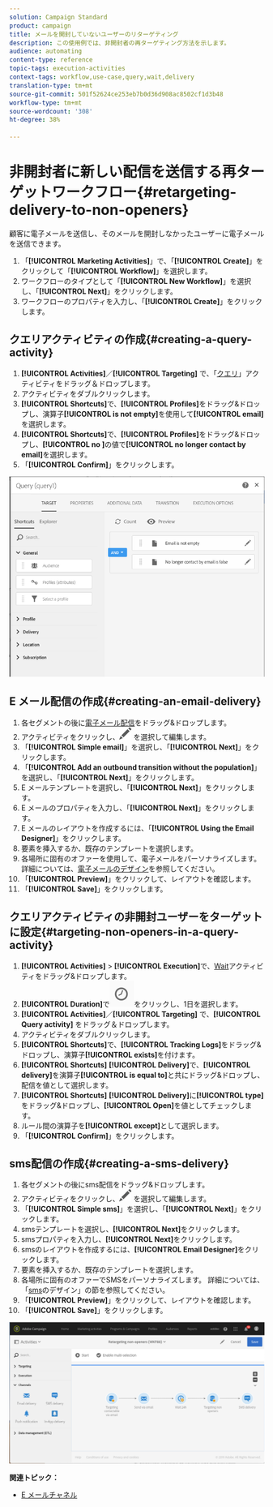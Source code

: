 ```yaml
---
solution: Campaign Standard
product: campaign
title: メールを開封していないユーザーのリターゲティング
description: この使用例では、非開封者の再ターゲティング方法を示します。
audience: automating
content-type: reference
topic-tags: execution-activities
context-tags: workflow,use-case,query,wait,delivery
translation-type: tm+mt
source-git-commit: 501f52624ce253eb7b0d36d908ac8502cf1d3b48
workflow-type: tm+mt
source-wordcount: '308'
ht-degree: 38%

---
```



# 非開封者に新しい配信を送信する再ターゲットワークフロー{#retargeting-delivery-to-non-openers}

顧客に電子メールを送信し、そのメールを開封しなかったユーザーに電子メールを送信できます。

1. 「**[!UICONTROL Marketing Activities]**」で、「**[!UICONTROL Create]**」をクリックして「**[!UICONTROL Workflow]**」を選択します。
1. ワークフローのタイプとして「**[!UICONTROL New Workflow]**」を選択し、「**[!UICONTROL Next]**」をクリックします。
1. ワークフローのプロパティを入力し、「**[!UICONTROL Create]**」をクリックします。

## クエリアクティビティの作成{#creating-a-query-activity}

1. **[!UICONTROL Activities]**／**[!UICONTROL Targeting]** で、「[クエリ](../../automating/using/query.md)」アクティビティをドラッグ＆ドロップします。
1. アクティビティをダブルクリックします。
1. **[!UICONTROL Shortcuts]**&#x200B;で、**[!UICONTROL Profiles]**&#x200B;をドラッグ&amp;ドロップし、演算子&#x200B;**[!UICONTROL is not empty]**&#x200B;を使用して&#x200B;**[!UICONTROL email]**&#x200B;を選択します。
1. **[!UICONTROL Shortcuts]**&#x200B;で、**[!UICONTROL Profiles]**&#x200B;をドラッグ&amp;ドロップし、**[!UICONTROL no ]**&#x200B;の値で&#x200B;**[!UICONTROL no longer contact by email]**&#x200B;を選択します。
1. 「**[!UICONTROL Confirm]**」をクリックします。

![](assets/wf-complement-query.png)

## E メール配信の作成{#creating-an-email-delivery}

1. 各セグメントの後に[電子メール配信](../../automating/using/email-delivery.md)をドラッグ&amp;ドロップします。
1. アクティビティをクリックし、![](assets/edit_darkgrey-24px.png) を選択して編集します。
1. 「**[!UICONTROL Simple email]**」を選択し、「**[!UICONTROL Next]**」をクリックします。
1. 「**[!UICONTROL Add an outbound transition without the population]**」を選択し、「**[!UICONTROL Next]**」をクリックします。
1. E メールテンプレートを選択し、「**[!UICONTROL Next]**」をクリックします。
1. E メールのプロパティを入力し、「**[!UICONTROL Next]**」をクリックします。
1. E メールのレイアウトを作成するには、「**[!UICONTROL Using the Email Designer]**」をクリックします。
1. 要素を挿入するか、既存のテンプレートを選択します。
1. 各場所に固有のオファーを使用して、電子メールをパーソナライズします。詳細については、[電子メールのデザイン](../../designing/using/designing-from-scratch.md#designing-an-email-content-from-scratch)を参照してください。
1. 「**[!UICONTROL Preview]**」をクリックして、レイアウトを確認します。
1. 「**[!UICONTROL Save]**」をクリックします。

## クエリアクティビティの非開封ユーザーをターゲットに設定{#targeting-non-openers-in-a-query-activity}

1. **[!UICONTROL Activities]** > **[!UICONTROL Execution]**&#x200B;で、[Wait](../../automating/using/wait.md)アクティビティをドラッグ&amp;ドロップします。
1. **[!UICONTROL Duration]**&#x200B;で![](assets/duration-icon.png)をクリックし、1日を選択します。
1. **[!UICONTROL Activities]**／**[!UICONTROL Targeting]** で、**[!UICONTROL Query activity]** をドラッグ＆ドロップします。
1. アクティビティをダブルクリックします。
1. **[!UICONTROL Shortcuts]**&#x200B;で、**[!UICONTROL Tracking Logs]**&#x200B;をドラッグ&amp;ドロップし、演算子&#x200B;**[!UICONTROL exists]**&#x200B;を付けます。
1. **[!UICONTROL Shortcuts]** **[!UICONTROL Delivery]**&#x200B;で、**[!UICONTROL delivery]**&#x200B;を演算子&#x200B;**[!UICONTROL is equal to]**&#x200B;と共にドラッグ&amp;ドロップし、配信を値として選択します。
1. **[!UICONTROL Shortcuts]** **[!UICONTROL Delivery]**&#x200B;に&#x200B;**[!UICONTROL type]**&#x200B;をドラッグ&amp;ドロップし、**[!UICONTROL Open]**&#x200B;を値としてチェックします。
1. ルール間の演算子を&#x200B;**[!UICONTROL except]**&#x200B;として選択します。
1. 「**[!UICONTROL Confirm]**」をクリックします。

## sms配信の作成{#creating-a-sms-delivery}

1. 各セグメントの後にsms配信をドラッグ&amp;ドロップします。
1. アクティビティをクリックし、![](assets/edit_darkgrey-24px.png) を選択して編集します。
1. 「**[!UICONTROL Simple sms]**」を選択し、「**[!UICONTROL Next]**」をクリックします。
1. smsテンプレートを選択し、**[!UICONTROL Next]**&#x200B;をクリックします。
1. smsプロパティを入力し、**[!UICONTROL Next]**&#x200B;をクリックします。
1. smsのレイアウトを作成するには、**[!UICONTROL Email Designer]**&#x200B;をクリックします。
1. 要素を挿入するか、既存のテンプレートを選択します。
1. 各場所に固有のオファーでSMSをパーソナライズします。
詳細については、「[sms](../../channels/using/creating-an-sms-message.md)のデザイン」の節を参照してください。
1. 「**[!UICONTROL Preview]**」をクリックして、レイアウトを確認します。
1. 「**[!UICONTROL Save]**」をクリックします。

![](assets/wf-retargeting-non-openers.png)

**関連トピック：**

* [E メールチャネル](../../channels/using/creating-an-email.md)
